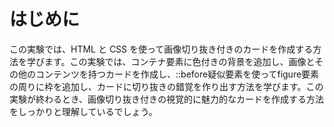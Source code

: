 # はじめに

この実験では、HTML と CSS を使って画像切り抜き付きのカードを作成する方法を学びます。この実験では、コンテナ要素に色付きの背景を追加し、画像とその他のコンテンツを持つカードを作成し、::before疑似要素を使ってfigure要素の周りに枠を追加し、カードに切り抜きの錯覚を作り出す方法を学びます。この実験が終わるとき、画像切り抜き付きの視覚的に魅力的なカードを作成する方法をしっかりと理解しているでしょう。
